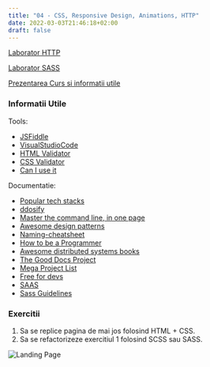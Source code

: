 ```yaml
---
title: "04 - CSS, Responsive Design, Animations, HTTP"
date: 2022-03-03T21:46:18+02:00
draft: false
---
```


[Laborator HTTP](https://profs.info.uaic.ro/~andrei.panu/lectures/EN_web02WebProgramming-HTTP-CGI.pdf)

[Laborator SASS](./Sass.pdf)

[Prezentarea Curs si informatii utile](https://profs.info.uaic.ro/~busaco/teach/courses/web/web-film.html#week4)


### Informatii Utile

Tools:

* [JSFiddle](https://jsfiddle.net/)
* [VisualStudioCode](https://code.visualstudio.com/)
* [HTML Validator](https://validator.w3.org/)
* [CSS Validator](https://jigsaw.w3.org/css-validator/)
* [Can I use it](https://caniuse.com/)

Documentatie:

* [Popular tech stacks](https://stackshare.io/stacks)
* [ddosify](https://github.com/ddosify/ddosify)
* [Master the command line, in one page](https://github.com/jlevy/the-art-of-command-line)
* [Awesome design patterns](https://github.com/DovAmir/awesome-design-patterns)
* [Naming-cheatsheet](https://github.com/kettanaito/naming-cheatsheet)
* [How to be a Programmer](https://github.com/braydie/HowToBeAProgrammer)
* [Awesome distributed systems books](https://github.com/zhenlohuang/awesome-distributed-systems)
* [The Good Docs Project](https://thegooddocsproject.dev/)
* [Mega Project List](https://github.com/karan/Projects)
* [Free for devs](https://free-for.dev/#/)
* [SAAS](https://sass-lang.com/guide)
* [Sass Guidelines](https://sass-guidelin.es/)


### Exercitii

1. Sa se replice pagina de mai jos folosind HTML + CSS.
2. Sa se refactorizeze exercitiul 1 folosind SCSS sau SASS.

![Landing Page](./landing.gif)
